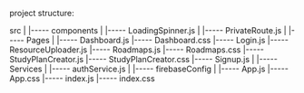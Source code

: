 project structure:

src
|
|----- components
        |
        |----- LoadingSpinner.js
        |
        |----- PrivateRoute.js
|
|----- Pages
        |
        |----- Dashboard.js
        |----- Dashboard.css
        |----- Login.js
        |----- ResourceUploader.js
        |----- Roadmaps.js
        |----- Roadmaps.css
        |----- StudyPlanCreator.js
        |----- StudyPlanCreator.css
        |----- Signup.js
|
|----- Services
        |
        |----- authService.js
        |
        |----- firebaseConfig
|
|----- App.js
|----- App.css
|----- index.js
|----- index.css
